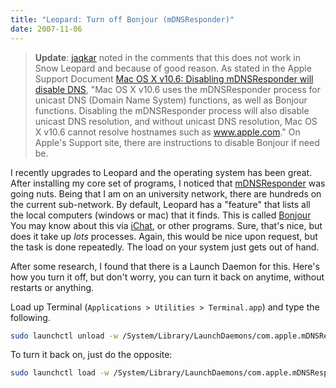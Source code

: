 ```yaml
---
title: "Leopard: Turn off Bonjour (mDNSResponder)"
date: 2007-11-06
---
```


> **Update**: [jaqkar] noted in the comments that this does not work in Snow Leopard and because of good reason. As stated in the Apple Support Document [Mac OS X v10.6: Disabling mDNSResponder will disable DNS], "Mac OS X v10.6 uses the mDNSResponder process for unicast DNS (Domain Name System) functions, as well as Bonjour functions. Disabling the mDNSResponder process will also disable unicast DNS resolution, and without unicast DNS resolution, Mac OS X v10.6 cannot resolve hostnames such as www.apple.com." On Apple's Support site, there are instructions to disable Bonjour if need be.

I recently upgrades to Leopard and the operating system has been great. After installing my core set of programs, I noticed that [mDNSResponder] was going nuts. Being that I am on an university network, there are hundreds on the current sub-network. By default, Leopard has a "feature" that lists all the local computers (windows or mac) that it finds. This is called [Bonjour] You may know about this via [iChat], or other programs. Sure, that's nice, but does it take up _lots_ processes. Again, this would be nice upon request, but the task is done repeatedly. The load on your system just gets out of hand.

After some research, I found that there is a Launch Daemon for this. Here's how you turn it off, but don't worry, you can turn it back on anytime, without restarts or anything.

Load up Terminal (`Applications > Utilities > Terminal.app`) and type the following.

```bash
sudo launchctl unload -w /System/Library/LaunchDaemons/com.apple.mDNSResponder.plist
```

To turn it back on, just do the opposite:

```bash
sudo launchctl load -w /System/Library/LaunchDaemons/com.apple.mDNSResponder.plist
```

[jaqkar]: http://tech.karbassi.com/2007/11/06/leopard-turn-off-bonjour-mdnsresponder/#comment-38183328
[mac os x v10.6: disabling mdnsresponder will disable dns]: http://support.apple.com/kb/HT3789
[mdnsresponder]: http://developer.apple.com/opensource/internet/bonjour.html
[bonjour]: http://en.wikipedia.org/wiki/Bonjour_%28software%29
[ichat]: http://www.apple.com/ichat/
